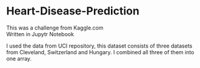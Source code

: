 # Heart-Disease-Prediction
This was a challenge from Kaggle.com <br/>
Written in Jupytr Notebook

I used the data from UCI repository, this dataset consists of three datasets from Cleveland, Switzerland and Hungary. I combined all three of them into one array.
